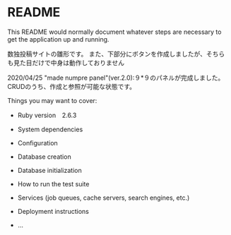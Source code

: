 # README

This README would normally document whatever steps are necessary to get the
application up and running.

数独投稿サイトの雛形です。
また、下部分にボタンを作成しましたが、そちらも見た目だけで中身は動作しておりません

2020/04/25 "made numpre panel"(ver.2.0):９*９のパネルが完成しました。CRUDのうち、作成と参照が可能な状態です。

Things you may want to cover:

* Ruby version　2.6.3

* System dependencies

* Configuration

* Database creation

* Database initialization

* How to run the test suite

* Services (job queues, cache servers, search engines, etc.)

* Deployment instructions

* ...

